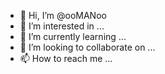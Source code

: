 - 👋 Hi, I’m @ooMANoo
- 👀 I’m interested in ...
- 🌱 I’m currently learning ...
- 💞️ I’m looking to collaborate on ...
- 📫 How to reach me ...

<!---
ooMANoo/ooMANoo is a ✨ special ✨ repository because its `README.md` (this file) appears on your GitHub profile.
You can click the Preview link to take a look at your changes.
--->
